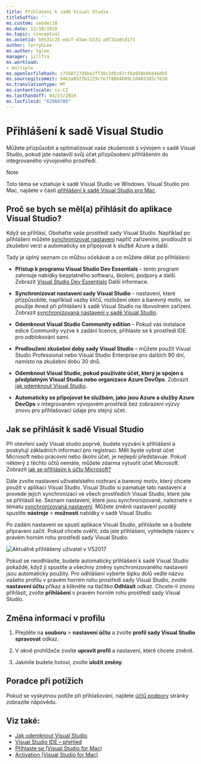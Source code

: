 ```yaml
---
title: Přihlášení k sadě Visual Studio
titleSuffix: ''
ms.custom: seodec18
ms.date: 12/10/2018
ms.topic: conceptual
ms.assetid: b9531c25-e4cf-43ae-b331-a9f31a8cd171
author: TerryGLee
ms.author: tglee
manager: jillfra
ms.workload:
- multiple
ms.openlocfilehash: c7568f27d9be2ff38c2d5c87cf8a950e06846db5
ms.sourcegitcommit: 94b3a052fb1229c7e7f8804b09c1d403385c7630
ms.translationtype: MT
ms.contentlocale: cs-CZ
ms.lasthandoff: 04/23/2019
ms.locfileid: "62960780"
---
```

# <a name="sign-in-to-visual-studio"></a>Přihlášení k sadě Visual Studio

Můžete přizpůsobit a optimalizovat vaše zkušenosti s vývojem v sadě Visual Studio, pokud jste nastavili svůj účet přizpůsobení přihlášením do integrovaného vývojového prostředí.

> [!NOTE]
> Toto téma se vztahuje k sadě Visual Studio ve Windows. Visual Studio pro Mac, najdete v části [přihlášení k sadě Visual Studio pro Mac](/visualstudio/mac/signing-in).

## <a name="why-should-i-sign-in-to-visual-studio"></a>Proč se bych se měl(a) přihlásit do aplikace Visual Studio?

Když se přihlásí, Obohaťte vaše prostředí sady Visual Studio. Například po přihlášení můžete [synchronizovat nastavení](synchronized-settings-in-visual-studio.md) napříč zařízeními, prodloužit si zkušební verzi a automaticky se připojovat k službě Azure a další.

Tady je úplný seznam co můžou očekávat a co můžete dělat po přihlášení:

- **Přístup k programu Visual Studio Dev Essentials** – tento program zahrnuje nabídky bezplatného softwaru, školení, podpory a další. Zobrazit [Visual Studio Dev Essentials](https://aka.ms/vsdevhelp) Další informace.

- **Synchronizovat nastavení sady Visual Studio** – nastavení, které přizpůsobíte, například vazby klíčů, rozložení oken a barevný motiv, se použije ihned při přihlášení k sadě Visual Studio na libovolném zařízení. Zobrazit [synchronizovaná nastavení v sadě Visual Studio](../ide/synchronized-settings-in-visual-studio.md).

- **Odemknout Visual Studio Community edition** – Pokud vás instalace edice Community vyzve k zadání licence, přihlaste se k prostředí IDE pro odblokování sami.

- **Prodloužení zkušební doby sady Visual Studio** – můžete použít Visual Studio Professional nebo Visual Studio Enterprise pro dalších 90 dní, namísto na zkušební dobu 30 dnů.

- **Odemknout Visual Studio, pokud používáte účet, který je spojen s předplatným Visual Studia nebo organizace Azure DevOps**. Zobrazit [jak odemknout Visual Studio](../ide/how-to-unlock-visual-studio.md).

- **Automaticky se připojovat ke službám, jako jsou Azure a služby Azure DevOps** v integrovaném vývojovém prostředí bez zobrazení výzvy znovu pro přihlašovací údaje pro stejný účet.

## <a name="how-to-sign-in-to-visual-studio"></a>Jak se přihlásit k sadě Visual Studio

Při otevření sady Visual studio poprvé, budete vyzváni k přihlášení a poskytují základních informací pro registraci. Měli byste vybrat účet Microsoft nebo pracovní nebo školní účet, je nejlepší představuje. Pokud některý z těchto účtů nemáte, můžete zdarma vytvořit účet Microsoft. Zobrazit [jak se přihlásím k účtu Microsoft?](http://windows.microsoft.com/windows-live/sign-up-create-account-how)

Dále zvolte nastavení uživatelského rozhraní a barevný motiv, který chcete použít v aplikaci Visual Studio. Visual Studio si pamatuje tato nastavení a provede jejich synchronizaci ve všech prostředích Visual Studio, které jste se přihlásili ke. Seznam nastavení, které jsou synchronizované, naleznete v tématu [synchronizovaná nastavení](../ide/synchronized-settings-in-visual-studio.md). Můžete změnit nastavení později spustíte **nástroje** > **možnosti** nabídky v sadě Visual Studio.

Po zadání nastavení se spustí aplikace Visual Studio, přihlásíte se a budete připraveni začít. Pokud chcete ověřit, zda jste přihlášeni, vyhledejte název v pravém horním rohu prostředí sady Visual Studio.

![Aktuálně přihlášený uživatel v VS2017](../ide/media/vs2017_username.png)

Pokud se neodhlásíte, budete automaticky přihlášení k sadě Visual Studio pokaždé, když ji spustíte a všechny změny synchronizovaného nastavení jsou automaticky použity. Pro odhlášení vyberte šipku dolů vedle názvu vašeho profilu v pravém horním rohu prostředí sady Visual Studio, zvolte **nastavení účtu** příkaz a klikněte na tlačítko **Odhlásit** odkaz. Chcete-li znovu přihlásit, zvolte **přihlášení** v pravém horním rohu prostředí sady Visual Studio.

## <a name="to-change-your-profile-information"></a>Změna informací v profilu

1. Přejděte na **souboru** > **nastavení účtu** a zvolte **profil sady Visual Studio spravovat** odkaz.

1. V okně prohlížeče zvolte **upravit profil** a nastavení, které chcete změnit.

1. Jakmile budete hotovi, zvolte **uložit změny**.

## <a name="troubleshooting"></a>Poradce při potížích

Pokud se vyskytnou potíže při přihlašování, najdete [účtů podpory](https://visualstudio.microsoft.com/subscriptions/support/) stránky zobrazíte nápovědu.

## <a name="see-also"></a>Viz také:

* [Jak odemknout Visual Studio](../ide/how-to-unlock-visual-studio.md)
* [Visual Studio IDE – přehled](../get-started/visual-studio-ide.md)
* [Přihlaste se (Visual Studio for Mac)](/visualstudio/mac/signing-in)
* [Activation (Visual Studio for Mac)](/visualstudio/mac/activation)